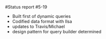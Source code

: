 #Status report
#5-19

- Built first of dynamic queries
- Codified data format with Ilsa
- updates to Travis/Michael
- design pattern for query builder determined
